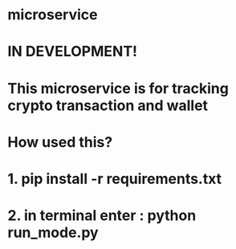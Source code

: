 # microservice
# IN DEVELOPMENT!
# This microservice is for tracking crypto transaction and wallet 

# How used this?
# 1. pip install -r requirements.txt
# 2. in terminal enter : python run_mode.py